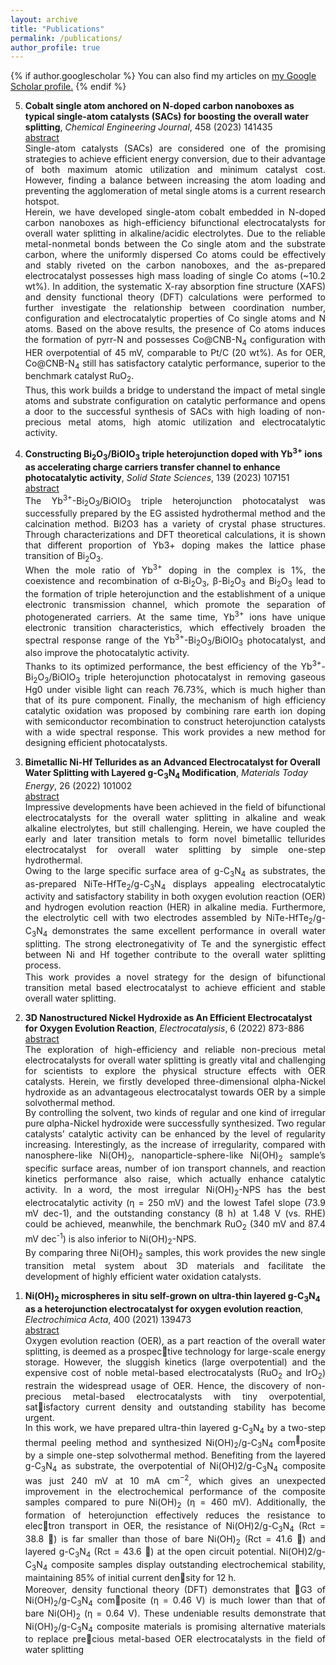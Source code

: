 ```yaml
---
layout: archive
title: "Publications"
permalink: /publications/
author_profile: true
---
```

<script src="https://ajax.googleapis.com/ajax/libs/jquery/3.5.1/jquery.min.js"></script>
<script>
  $(document).ready(function () {
    $(".abstract").hide();
    $(".button").on("click", function () {
        $(this).next(".abstract").slideToggle(400);
    });
});
</script>


<style>
.abstract{text-align:justify; }
.button{ text-align:justify; }
</style>

{% if author.googlescholar %}
  You can also find my articles on <u><a href="{{author.googlescholar}}">my Google Scholar profile</a>.</u>
{% endif %}



<ol reversed>

<div id="5">
<li> <b>Cobalt single atom anchored on N-doped carbon nanoboxes as typical single-atom catalysts (SACs) for boosting the overall water splitting</b>,  <em>Chemical Engineering Journal</em>, 458 (2023) 141435 
<div class='button' data-content="toggle-text"><a href="#4">abstract</a></div>
<div class='abstract'>
Single-atom catalysts (SACs) are considered one of the promising strategies to achieve efficient energy conversion, due to their advantage of both maximum atomic utilization and minimum catalyst cost. However, finding a balance between increasing the atom loading and preventing the agglomeration of metal single atoms is a current research hotspot.
<p style="margin-top: -0.1%;">
Herein, we have developed single-atom cobalt embedded in N-doped carbon nanoboxes as high-efficiency bifunctional electrocatalysts for overall water splitting in alkaline/acidic electrolytes. Due to the reliable metal-nonmetal bonds between the Co single atom and the substrate carbon, where the uniformly dispersed Co atoms could be effectively and stably riveted on the carbon nanoboxes, and the as-prepared electrocatalyst possesses high mass loading of single Co atoms (~10.2 wt%). In addition, the systematic X-ray absorption fine structure (XAFS) and density functional theory (DFT) calculations were performed to further investigate the relationship between coordination number, configuration and electrocatalytic properties of Co single atoms and N atoms. Based on the above results, the presence of Co atoms induces the formation of pyrr-N and possesses Co@CNB-N<sub>4</sub> configuration with HER overpotential of 45 mV, comparable to Pt/C (20 wt%). As for OER, Co@CNB-N<sub>4</sub> still has satisfactory catalytic performance, superior to the benchmark catalyst RuO<sub>2</sub>. 
<p style="margin-top: -2.5%;">
Thus, this work builds a bridge to understand the impact of metal single atoms and substrate configuration on catalytic performance and opens a door to the successful synthesis of SACs with high loading of non-precious metal atoms, high atomic utilization and electrocatalytic activity.


<div id="4">
<li> <b>Constructing Bi<sub>2</sub>O<sub>3</sub>/BiOIO<sub>3</sub> triple heterojunction doped with Yb<sup>3+</sup> ions as accelerating charge carriers transfer channel to enhance photocatalytic activity</b>,  <em>Solid State Sciences</em>, 139 (2023) 107151 
<div class='button' data-content="toggle-text"><a href="#4">abstract</a></div>
<div class='abstract'>
The Yb<sup>3+</sup>-Bi<sub>2</sub>O<sub>3</sub>/BiOIO<sub>3</sub> triple heterojunction photocatalyst was successfully prepared by the EG assisted hydrothermal method and the calcination method. Bi2O3 has a variety of crystal phase structures. Through characterizations and DFT theoretical calculations, it is shown that different proportion of Yb3+ doping makes the lattice phase transition of Bi<sub>2</sub>O<sub>3</sub>. 
<p style="margin-top: -0.1%;">
When the mole ratio of Yb<sup>3+</sup> doping in the complex is 1%, the coexistence and recombination of α-Bi<sub>2</sub>O<sub>3</sub>, β-Bi<sub>2</sub>O<sub>3</sub> and Bi<sub>2</sub>O<sub>3</sub> lead to the formation of triple heterojunction and the establishment of a unique electronic transmission channel, which promote the separation of photogenerated carriers. At the same time, Yb<sup>3+</sup> ions have unique electronic transition characteristics, which effectively broaden the spectral response range of the Yb<sup>3+</sup>-Bi<sub>2</sub>O<sub>3</sub>/BiOIO<sub>3</sub> photocatalyst, and also improve the photocatalytic activity. 
<p style="margin-top: -2.5%;">
Thanks to its optimized performance, the best efficiency of the Yb<sup>3+</sup>-Bi<sub>2</sub>O<sub>3</sub>/BiOIO<sub>3</sub> triple heterojunction photocatalyst in removing gaseous Hg0 under visible light can reach 76.73%, which is much higher than that of its pure component. Finally, the mechanism of high efficiency catalytic oxidation was proposed by combining rare earth ion doping with semiconductor recombination to construct heterojunction catalysts with a wide spectral response. This work provides a new method for designing efficient photocatalysts.



<div id="3">
<li> <b>Bimetallic Ni-Hf Tellurides as an Advanced Electrocatalyst for Overall Water Splitting with Layered g-C<sub>3</sub>N<sub>4</sub> Modification</b>, <em>Materials Today Energy</em>, 26 (2022) 101002 
<div class='button' data-content="toggle-text"><a href="#3">abstract</a></div>
<div class='abstract'>
Impressive developments have been achieved in the field of bifunctional electrocatalysts for the overall water splitting in alkaline and weak alkaline electrolytes, but still challenging. Herein, we have coupled the early and later transition metals to form novel bimetallic tellurides electrocatalyst for overall water splitting by simple one-step hydrothermal. 
<p style="margin-top: -0.1%;">
Owing to the large specific surface area of g-C<sub>3</sub>N<sub>4</sub> as substrates, the as-prepared NiTe-HfTe<sub>2</sub>/g-C<sub>3</sub>N<sub>4</sub> displays appealing electrocatalytic activity and satisfactory stability in both oxygen evolution reaction (OER) and hydrogen evolution reaction (HER) in alkaline media. Furthermore, the electrolytic cell with two electrodes assembled by NiTe-HfTe<sub>2</sub>/g-C<sub>3</sub>N<sub>4</sub> demonstrates the same excellent performance in overall water splitting. The strong electronegativity of Te and the synergistic effect between Ni and Hf together contribute to the overall water splitting process. 
<p style="margin-top: -2.5%;">
This work provides a novel strategy for the design of bifunctional transition metal based electrocatalyst to achieve efficient and stable overall water splitting. 


<div id="2'">
<li> <b>3D Nanostructured Nickel Hydroxide as An Efficient Electrocatalyst for Oxygen Evolution Reaction</b>, <em>Electrocatalysis</em>, 6 (2022) 873-886 
<div class='button' data-content="toggle-text"><a href="#2'">abstract</a></div>
<div class='abstract'>
The exploration of high-efficiency and reliable non-precious metal electrocatalysts for overall water splitting is greatly vital and challenging for scientists to explore the physical structure effects with OER catalysts. Herein, we firstly developed three-dimensional ɑlpha-Nickel hydroxide as an advantageous electrocatalyst towards OER by a simple solvothermal method. 
<p style="margin-top: -0.1%;">
By controlling the solvent, two kinds of regular and one kind of irregular pure ɑlpha-Nickel hydroxide were successfully synthesized. Two regular catalysts’ catalytic activity can be enhanced by the level of regularity increasing. Interestingly, as the increase of irregularity, compared with nanosphere-like Ni(OH)<sub>2</sub>, nanoparticle-sphere-like Ni(OH)<sub>2</sub> sample’s specific surface areas, number of ion transport channels, and reaction kinetics performance also raise, which actually enhance catalytic activity. In a word, the most irregular Ni(OH)<sub>2</sub>-NPS has the best electrocatalytic activity (η = 250 mV) and the lowest Tafel slope (73.9 mV dec-1), and the outstanding constancy (8 h) at 1.48 V (vs. RHE) could be achieved, meanwhile, the benchmark RuO<sub>2</sub> (340 mV and 87.4 mV dec<sup>-1</sup>) is also inferior to Ni(OH)<sub>2</sub>-NPS. </p>
<p style="margin-top: -2.5%;">
By comparing three Ni(OH)<sub>2</sub> samples, this work provides the new single transition metal system about 3D materials and facilitate the development of highly efficient water oxidation catalysts. </p>



<div id="1">
<li> <b>Ni(OH)<sub>2</sub> microspheres in situ self-grown on ultra-thin layered g-C<sub>3</sub>N<sub>4</sub> as a heterojunction electrocatalyst for oxygen evolution reaction</b>, <em>Electrochimica Acta</em>, 400 (2021) 139473
<div class='button' data-content="toggle-text"><a href="#1">abstract</a></div>
<div class='abstract'>
Oxygen evolution reaction (OER), as a part reaction of the overall water splitting, is deemed as a prospective technology for large-scale energy storage. However, the sluggish kinetics (large overpotential) and the expensive cost of noble metal-based electrocatalysts (RuO<sub>2</sub> and IrO<sub>2</sub>) restrain the widespread usage of OER. Hence, the discovery of non-precious metal-based electrocatalysts with tiny overpotential, satisfactory current density and outstanding stability has become urgent. 
<p style="margin-top: -0.1%;">
In this work, we have prepared ultra-thin layered g-C<sub>3</sub>N<sub>4</sub> by a two-step thermal peeling method and synthesized Ni(OH)<sub>2</sub>/g-C<sub>3</sub>N<sub>4</sub> com<sup></sup>posite by a simple one-step solvothermal method. Benefiting from the layered g-C<sub>3</sub>N<sub>4</sub> as substrate, the overpotential of Ni(OH)2/g-C<sub>3</sub>N<sub>4</sub> composite was just 240 mV at 10 mA cm<sup>−2</sup>, which gives an unexpected improvement in the electrochemical performance of the composite samples compared to pure Ni(OH)<sub>2</sub> (η = 460 mV). Additionally, the formation of heterojunction effectively reduces the resistance to electron transport in OER, the resistance of Ni(OH)2/g-C<sub>3</sub>N<sub>4</sub> (Rct = 38.8 ) is far smaller than those of bare Ni(OH)<sub>2</sub> (Rct = 41.6 ) and layered g-C<sub>3</sub>N<sub>4</sub> (Rct = 43.6 ) at the open circuit potential. Ni(OH)2/g-C<sub>3</sub>N<sub>4</sub> composite samples display outstanding electrochemical stability, maintaining 85% of initial current density for 12 h. 
<p style="margin-top: -2.5%;">
Moreover, density functional theory (DFT) demonstrates that G3 of Ni(OH)<sub>2</sub>/g-C<sub>3</sub>N<sub>4</sub> composite (η = 0.46 V) is much lower than that of bare Ni(OH)<sub>2</sub> (η = 0.64 V). These undeniable results demonstrate that Ni(OH)<sub>2</sub>/g-C<sub>3</sub>N<sub>4</sub> composite materials is promising alternative materials to replace precious metal-based OER electrocatalysts in the field of water splitting







<!-- 
{% include base_path %}

{% for post in site.publications reversed %}
  {% include archive-single.html %}
{% endfor %}
-->